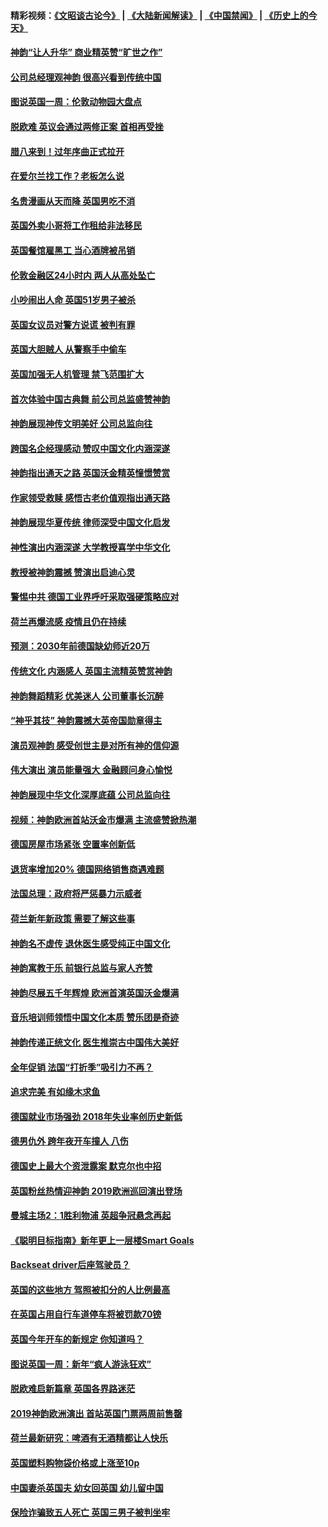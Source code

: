 #### 精彩视频：[《文昭谈古论今》](https://github.com/gfw-breaker/wenzhao/blob/master/README.md?t=01120330) | [《大陆新闻解读》](https://github.com/gfw-breaker/ntdtv-comedy/blob/master/README.md?t=01120330) | [《中国禁闻》](https://github.com/gfw-breaker/ntdtv-news/blob/master/README.md?t=01120330) | [《历史上的今天》](https://github.com/gfw-breaker/today-in-history/blob/master/README.md?t=01120330) 

#### [神韵“让人升华” 商业精英赞“旷世之作”](../pages/nsc974/n10969860.md?t=01120330) 

#### [公司总经理观神韵 很高兴看到传统中国](../pages/nsc974/n10969730.md?t=01120330) 

#### [图说英国一周：伦敦动物园大盘点](../pages/nsc974/n10969365.md?t=01120330) 

#### [脱欧难 英议会通过两修正案 首相再受挫](../pages/nsc974/n10968468.md?t=01120330) 

#### [腊八来到！过年序曲正式拉开](../pages/nsc974/n10968649.md?t=01120330) 

#### [在爱尔兰找工作？老板怎么说](../pages/nsc974/n10968555.md?t=01120330) 

#### [名贵漫画从天而降 英国男吃不消](../pages/nsc974/n10968559.md?t=01120330) 

#### [英国外卖小哥将工作租给非法移民](../pages/nsc974/n10968548.md?t=01120330) 

#### [英国餐馆雇黑工 当心酒牌被吊销](../pages/nsc974/n10968537.md?t=01120330) 

#### [伦敦金融区24小时内 两人从高处坠亡](../pages/nsc974/n10968533.md?t=01120330) 

#### [小吵闹出人命 英国51岁男子被杀](../pages/nsc974/n10968526.md?t=01120330) 

#### [英国女议员对警方说谎 被判有罪](../pages/nsc974/n10968517.md?t=01120330) 

#### [英国大胆贼人 从警察手中偷车](../pages/nsc974/n10968489.md?t=01120330) 

#### [英国加强无人机管理 禁飞范围扩大](../pages/nsc974/n10968473.md?t=01120330) 

#### [首次体验中国古典舞 前公司总监盛赞神韵](../pages/nsc974/n10967619.md?t=01120330) 

#### [神韵展现神传文明美好 公司总监向往](../pages/nsc974/n10967402.md?t=01120330) 

#### [跨国名企经理感动 赞叹中国文化内涵深遂](../pages/nsc974/n10967396.md?t=01120330) 

#### [神韵指出通天之路 英国沃金精英憧憬赞赏](../pages/nsc974/n10967254.md?t=01120330) 

#### [作家领受救赎 感悟古老价值观指出通天路](../pages/nsc974/n10967056.md?t=01120330) 

#### [神韵展现华夏传统 律师深受中国文化启发](../pages/nsc974/n10966824.md?t=01120330) 

#### [神性演出内涵深遂 大学教授喜学中华文化](../pages/nsc974/n10966804.md?t=01120330) 

#### [教授被神韵震撼 赞演出启迪心灵](../pages/nsc974/n10966792.md?t=01120330) 

#### [警惕中共 德国工业界呼吁采取强硬策略应对](../pages/nsc974/n10966701.md?t=01120330) 

#### [荷兰再爆流感 疫情且仍在持续](../pages/nsc974/n10965996.md?t=01120330) 

#### [预测：2030年前德国缺幼师近20万](../pages/nsc974/n10965934.md?t=01120330) 

#### [传统文化 内涵感人 英国主流精英赞赏神韵](../pages/nsc974/n10965374.md?t=01120330) 

#### [神韵舞蹈精彩 优美迷人 公司董事长沉醉](../pages/nsc974/n10965237.md?t=01120330) 

#### [“神乎其技” 神韵震撼大英帝国勋章得主](../pages/nsc974/n10964718.md?t=01120330) 

#### [演员观神韵 感受创世主是对所有神的信仰源](../pages/nsc974/n10964931.md?t=01120330) 

#### [伟大演出 演员能量强大 金融顾问身心愉悦](../pages/nsc974/n10964616.md?t=01120330) 

#### [神韵展现中华文化深厚底蕴 公司总监向往](../pages/nsc974/n10964581.md?t=01120330) 

#### [视频：神韵欧洲首站沃金市爆满 主流盛赞掀热潮](../pages/nsc974/n10964483.md?t=01120330) 

#### [德国房屋市场紧张 空置率创新低](../pages/nsc974/n10964397.md?t=01120330) 

#### [退货率增加20% 德国网络销售商遇难题](../pages/nsc974/n10964456.md?t=01120330) 

#### [法国总理：政府将严惩暴力示威者](../pages/nsc974/n10963993.md?t=01120330) 

#### [荷兰新年新政策 需要了解这些事](../pages/nsc974/n10963965.md?t=01120330) 

#### [神韵名不虚传 退休医生感受纯正中国文化](../pages/nsc974/n10962905.md?t=01120330) 

#### [神韵寓教于乐 前银行总监与家人齐赞](../pages/nsc974/n10962993.md?t=01120330) 

#### [神韵尽展五千年辉煌 欧洲首演英国沃金爆满](../pages/nsc974/n10962683.md?t=01120330) 

#### [音乐培训师领悟中国文化本质 赞乐团是奇迹](../pages/nsc974/n10962443.md?t=01120330) 

#### [神韵传递正统文化 医生推崇古中国伟大美好](../pages/nsc974/n10962397.md?t=01120330) 

#### [全年促销 法国“打折季”吸引力不再？](../pages/nsc974/n10961553.md?t=01120330) 

#### [追求完美 有如缘木求鱼](../pages/nsc974/n10962255.md?t=01120330) 

#### [德国就业市场强劲 2018年失业率创历史新低](../pages/nsc974/n10961491.md?t=01120330) 

#### [德男仇外 跨年夜开车撞人 八伤](../pages/nsc974/n10961367.md?t=01120330) 

#### [德国史上最大个资泄露案 默克尔也中招](../pages/nsc974/n10960100.md?t=01120330) 

#### [英国粉丝热情迎神韵 2019欧洲巡回演出登场](../pages/nsc974/n10958683.md?t=01120330) 

#### [曼城主场2：1胜利物浦 英超争冠悬念再起](../pages/nsc974/n10954843.md?t=01120330) 

#### [《聪明目标指南》新年更上一层楼Smart Goals](../pages/nsc974/n10954583.md?t=01120330) 

#### [Backseat driver后座驾驶员？](../pages/nsc974/n10954192.md?t=01120330) 

#### [英国的这些地方 驾照被扣分的人比例最高](../pages/nsc974/n10954152.md?t=01120330) 

#### [在英国占用自行车道停车将被罚款70镑](../pages/nsc974/n10954142.md?t=01120330) 

#### [英国今年开车的新规定 你知道吗？](../pages/nsc974/n10953267.md?t=01120330) 

#### [图说英国一周：新年“疯人游泳狂欢”](../pages/nsc974/n10953234.md?t=01120330) 

#### [脱欧难启新篇章 英国各界路迷茫](../pages/nsc974/n10951727.md?t=01120330) 

#### [2019神韵欧洲演出 首站英国门票两周前售罄](../pages/nsc974/n10951678.md?t=01120330) 

#### [荷兰最新研究：啤酒有无酒精都让人快乐](../pages/nsc974/n10950834.md?t=01120330) 

#### [英国塑料购物袋价格或上涨至10p](../pages/nsc974/n10951770.md?t=01120330) 

#### [中国妻杀英国夫 幼女回英国 幼儿留中国](../pages/nsc974/n10951754.md?t=01120330) 

#### [保险诈骗致五人死亡 英国三男子被判坐牢](../pages/nsc974/n10951747.md?t=01120330) 

